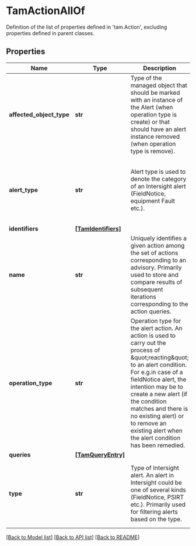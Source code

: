 # TamActionAllOf

Definition of the list of properties defined in 'tam.Action', excluding properties defined in parent classes.
## Properties
Name | Type | Description | Notes
------------ | ------------- | ------------- | -------------
**affected_object_type** | **str** | Type of the managed object that should be marked with an instance of the Alert (when operation type is create) or that should have an alert instance removed (when operation type is remove). | [optional] 
**alert_type** | **str** | Alert type is used to denote the category of an Intersight alert (FieldNotice, equipment Fault etc.). | [optional]  if omitted the server will use the default value of "psirt"
**identifiers** | [**[TamIdentifiers]**](TamIdentifiers.md) |  | [optional] 
**name** | **str** | Uniquely identifies a given action among the set of actions corresponding to an advisory. Primarily used to store and compare results of subsequent iterations corresponding to the action queries. | [optional] 
**operation_type** | **str** | Operation type for the alert action. An action is used to carry out the process of \&quot;reacting\&quot; to an alert condition. For e.g.in case of a fieldNotice alert, the intention may be to create a new alert (if the condition matches and there is no existing alert) or to remove an existing alert when the alert condition has been remedied. | [optional]  if omitted the server will use the default value of "create"
**queries** | [**[TamQueryEntry]**](TamQueryEntry.md) |  | [optional] 
**type** | **str** | Type of Intersight alert. An alert in Intersight could be one of several kinds (FieldNotice, PSIRT etc.). Primarily used for filtering alerts based on the type. | [optional]  if omitted the server will use the default value of "restApi"

[[Back to Model list]](../README.md#documentation-for-models) [[Back to API list]](../README.md#documentation-for-api-endpoints) [[Back to README]](../README.md)


